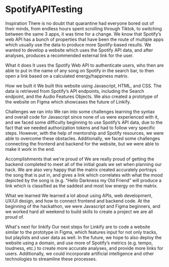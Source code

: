 # SpotifyAPITesting
Inspiration
There is no doubt that quarantine had everyone bored out of their minds, from endless hours spent scrolling through Tiktok, to switching between the same 3 apps, it was time for a change. We know that Spotify’s web API has a bunch of properties that have been the route of multiple apps which usually use the data to produce more Spotify-based results. We wanted to develop a website which uses the Spotify API data, and after analyses, produces a recommended external link for the user. 

What it does
It uses the Spotify Web API to authenticate users, who then are able to put in the name of any song on Spotify in the search bar, to then open a link based on a calculated energy/happiness matrix. 

How we built it
We built this website using Javascript, HTML, and CSS. The data is retrieved from Spotify’s API endpoints, including the Search endpoint, and the Audio Features Objects. We also created a prototype of the website on Figma which showcases the future of Linkify. 

Challenges we ran into
We ran into some challenges learning the syntax and overall code for Javascript since none of us were experienced with it, and we faced some difficulty beginning to use Spotify’s API data, due to the fact that we needed authorization tokens and had to follow very specific steps. However, with the help of mentorship and Spotify resources, we were able to overcome these obstacles. Additionally, we faced some challenges connecting the frontend and backend for the website, but we were able to make it work in the end.

Accomplishments that we're proud of
We are really proud of getting the backend completed to meet all of the initial goals we set when planning our hack. We are also very happy that the matrix created accurately portrays the song that is put in, and gives a link which correlates with what the mood depicted by the song is (e.g. “Hello Darkness my Old Friend” will produce a link which is classified as the saddest and most low energy on the matrix. 

What we learned
We learned a lot about using APIs, web development, UX/UI design, and how to connect frontend and backend code. At the beginning of the hackathon, we were Javascript and Figma beginners, and we worked hard all weekend to build skills to create a project we are all proud of. 

What's next for linkify
Our next steps for Linkify are to code a website similar to the prototype in Figma, which features input for not only tracks, but playlists and user data as well. In the future, we hope to also deploy the website using a domain, and use more of Spotify’s metrics (e.g. tempo, loudness, etc.) to create more accurate analyses, and provide more links for users. Additionally, we could incorporate artificial intelligence and other technologies to streamline these processes. 


